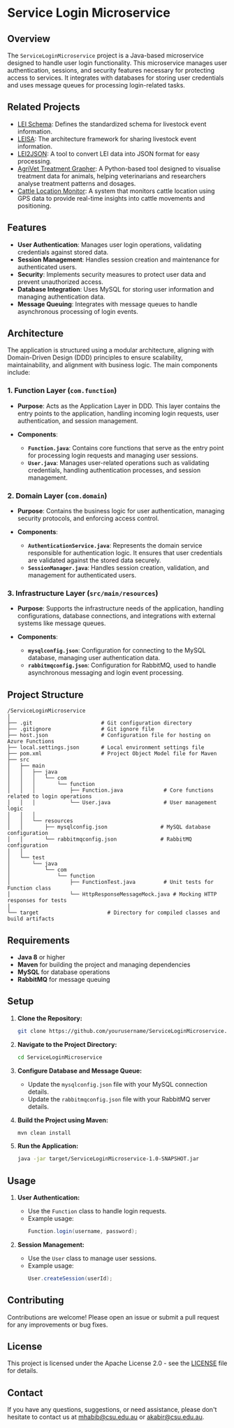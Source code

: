 
# Service Login Microservice

## Overview

The `ServiceLoginMicroservice` project is a Java-based microservice designed to handle user login functionality. This microservice manages user authentication, sessions, and security features necessary for protecting access to services. It integrates with databases for storing user credentials and uses message queues for processing login-related tasks.

## Related Projects

- [LEI Schema](https://github.com/mahirgamal/LEI-schema): Defines the standardized schema for livestock event information.
- [LEISA](https://github.com/mahirgamal/LEISA): The architecture framework for sharing livestock event information.
- [LEI2JSON](https://github.com/mahirgamal/LEI2JSON): A tool to convert LEI data into JSON format for easy processing.
- [AgriVet Treatment Grapher](https://github.com/mahirgamal/AgriVet-Treatment-Grapher): A Python-based tool designed to visualise treatment data for animals, helping veterinarians and researchers analyse treatment patterns and dosages.
- [Cattle Location Monitor](https://github.com/mahirgamal/Cattle-Location-Monitor): A system that monitors cattle location using GPS data to provide real-time insights into cattle movements and positioning.



## Features

- **User Authentication**: Manages user login operations, validating credentials against stored data.
- **Session Management**: Handles session creation and maintenance for authenticated users.
- **Security**: Implements security measures to protect user data and prevent unauthorized access.
- **Database Integration**: Uses MySQL for storing user information and managing authentication data.
- **Message Queuing**: Integrates with message queues to handle asynchronous processing of login events.

## Architecture

The application is structured using a modular architecture, aligning with Domain-Driven Design (DDD) principles to ensure scalability, maintainability, and alignment with business logic. The main components include:

### 1. Function Layer (`com.function`)

- **Purpose**: Acts as the Application Layer in DDD. This layer contains the entry points to the application, handling incoming login requests, user authentication, and session management.

- **Components**:
  - **`Function.java`**: Contains core functions that serve as the entry point for processing login requests and managing user sessions.
  - **`User.java`**: Manages user-related operations such as validating credentials, handling authentication processes, and session management.

### 2. Domain Layer (`com.domain`)

- **Purpose**: Contains the business logic for user authentication, managing security protocols, and enforcing access control.

- **Components**:
  - **`AuthenticationService.java`**: Represents the domain service responsible for authentication logic. It ensures that user credentials are validated against the stored data securely.
  - **`SessionManager.java`**: Handles session creation, validation, and management for authenticated users.

### 3. Infrastructure Layer (`src/main/resources`)

- **Purpose**: Supports the infrastructure needs of the application, handling configurations, database connections, and integrations with external systems like message queues.

- **Components**:
  - **`mysqlconfig.json`**: Configuration for connecting to the MySQL database, managing user authentication data.
  - **`rabbitmqconfig.json`**: Configuration for RabbitMQ, used to handle asynchronous messaging and login event processing.

## Project Structure

```
/ServiceLoginMicroservice
│
├── .git                      # Git configuration directory
├── .gitignore                # Git ignore file
├── host.json                 # Configuration file for hosting on Azure Functions
├── local.settings.json       # Local environment settings file
├── pom.xml                   # Project Object Model file for Maven
├── src
│   ├── main
│   │   ├── java
│   │   │   └── com
│   │   │       └── function
│   │   │           ├── Function.java             # Core functions related to login operations
│   │   │           └── User.java                 # User management logic
│   │   │
│   │   └── resources
│   │       ├── mysqlconfig.json                 # MySQL database configuration
│   │       └── rabbitmqconfig.json              # RabbitMQ configuration
│   │
│   └── test
│       └── java
│           └── com
│               └── function
│                   ├── FunctionTest.java         # Unit tests for Function class
│                   └── HttpResponseMessageMock.java # Mocking HTTP responses for tests
│
└── target                      # Directory for compiled classes and build artifacts
```

## Requirements

- **Java 8** or higher
- **Maven** for building the project and managing dependencies
- **MySQL** for database operations
- **RabbitMQ** for message queuing

## Setup

1. **Clone the Repository:**
   ```bash
   git clone https://github.com/yourusername/ServiceLoginMicroservice.git
   ```
2. **Navigate to the Project Directory:**
   ```bash
   cd ServiceLoginMicroservice
   ```
3. **Configure Database and Message Queue:**
   - Update the `mysqlconfig.json` file with your MySQL connection details.
   - Update the `rabbitmqconfig.json` file with your RabbitMQ server details.

4. **Build the Project using Maven:**
   ```bash
   mvn clean install
   ```
5. **Run the Application:**
   ```bash
   java -jar target/ServiceLoginMicroservice-1.0-SNAPSHOT.jar
   ```

## Usage

1. **User Authentication:**
   - Use the `Function` class to handle login requests.
   - Example usage:
     ```java
     Function.login(username, password);
     ```

2. **Session Management:**
   - Use the `User` class to manage user sessions.
   - Example usage:
     ```java
     User.createSession(userId);
     ```

## Contributing

Contributions are welcome! Please open an issue or submit a pull request for any improvements or bug fixes.

## License

This project is licensed under the Apache License 2.0 - see the [LICENSE](https://github.com/mahirgamal/ServiceLoginMicroservice/blob/main/LICENSE) file for details.

## Contact

If you have any questions, suggestions, or need assistance, please don't hesitate to contact us at [mhabib@csu.edu.au](mailto:mhabib@csu.edu.au) or [akabir@csu.edu.au](mailto:akabir@csu.edu.au).
